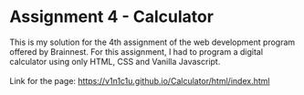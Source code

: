 # Assignment 4 - Calculator

This is my solution for the 4th assignment of the web development program offered by Brainnest. For this assignment, I had to program a digital calculator using only HTML, CSS and Vanilla Javascript.
<br>
<br>
Link for the page: https://v1n1c1u.github.io/Calculator/html/index.html
